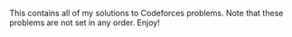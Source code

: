 This contains all of my solutions to Codeforces problems. Note that these problems are not set in any order. Enjoy!
